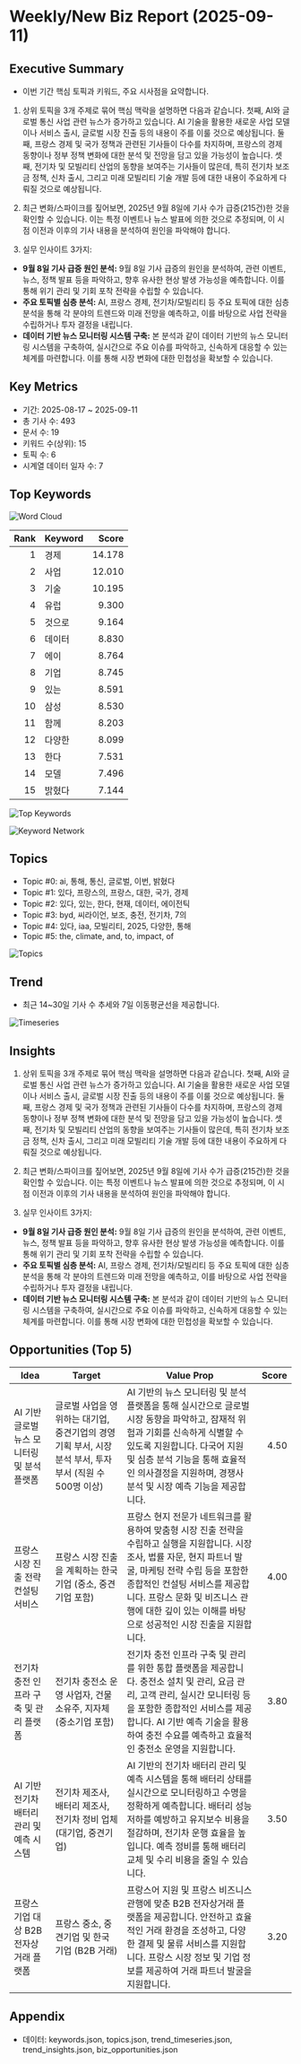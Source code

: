 # Weekly/New Biz Report (2025-09-11)

## Executive Summary

- 이번 기간 핵심 토픽과 키워드, 주요 시사점을 요약합니다.

1) 상위 토픽을 3개 주제로 묶어 핵심 맥락을 설명하면 다음과 같습니다. 첫째, AI와 글로벌 통신 사업 관련 뉴스가 증가하고 있습니다.  AI 기술을 활용한 새로운 사업 모델이나 서비스 출시, 글로벌 시장 진출 등의 내용이 주를 이룰 것으로 예상됩니다. 둘째, 프랑스 경제 및 국가 정책과 관련된 기사들이 다수를 차지하며, 프랑스의 경제 동향이나 정부 정책 변화에 대한 분석 및 전망을 담고 있을 가능성이 높습니다. 셋째, 전기차 및 모빌리티 산업의 동향을 보여주는 기사들이 많은데, 특히 전기차 보조금 정책, 신차 출시, 그리고 미래 모빌리티 기술 개발 등에 대한 내용이 주요하게 다뤄질 것으로 예상됩니다.


2) 최근 변화/스파이크를 짚어보면, 2025년 9월 8일에 기사 수가 급증(215건)한 것을 확인할 수 있습니다. 이는 특정 이벤트나 뉴스 발표에 의한 것으로 추정되며, 이 시점 이전과 이후의 기사 내용을 분석하여 원인을 파악해야 합니다.


3) 실무 인사이트 3가지:

* **9월 8일 기사 급증 원인 분석:** 9월 8일 기사 급증의 원인을 분석하여, 관련 이벤트, 뉴스, 정책 발표 등을 파악하고, 향후 유사한 현상 발생 가능성을 예측합니다.  이를 통해 위기 관리 및 기회 포착 전략을 수립할 수 있습니다.
* **주요 토픽별 심층 분석:** AI, 프랑스 경제, 전기차/모빌리티 등 주요 토픽에 대한 심층 분석을 통해 각 분야의 트렌드와 미래 전망을 예측하고, 이를 바탕으로 사업 전략을 수립하거나 투자 결정을 내립니다.
* **데이터 기반 뉴스 모니터링 시스템 구축:**  본 분석과 같이 데이터 기반의 뉴스 모니터링 시스템을 구축하여, 실시간으로 주요 이슈를 파악하고, 신속하게 대응할 수 있는 체계를 마련합니다.  이를 통해 시장 변화에 대한 민첩성을 확보할 수 있습니다.

## Key Metrics

- 기간: 2025-08-17 ~ 2025-09-11
- 총 기사 수: 493
- 문서 수: 19
- 키워드 수(상위): 15
- 토픽 수: 6
- 시계열 데이터 일자 수: 7

## Top Keywords

![Word Cloud](fig/wordcloud.png)

| Rank | Keyword | Score |
|---:|---|---:|
| 1 | 경제 | 14.178 |
| 2 | 사업 | 12.010 |
| 3 | 기술 | 10.195 |
| 4 | 유럽 | 9.300 |
| 5 | 것으로 | 9.164 |
| 6 | 데이터 | 8.830 |
| 7 | 에이 | 8.764 |
| 8 | 기업 | 8.745 |
| 9 | 있는 | 8.591 |
| 10 | 삼성 | 8.530 |
| 11 | 함께 | 8.203 |
| 12 | 다양한 | 8.099 |
| 13 | 한다 | 7.531 |
| 14 | 모델 | 7.496 |
| 15 | 밝혔다 | 7.144 |

![Top Keywords](fig/top_keywords.png)

![Keyword Network](fig/keyword_network.png)

## Topics

- Topic #0: ai, 통해, 통신, 글로벌, 이번, 밝혔다
- Topic #1: 있다, 프랑스의, 프랑스, 대한, 국가, 경제
- Topic #2: 있다, 있는, 한다, 현재, 데이터, 에이전틱
- Topic #3: byd, 씨라이언, 보조, 충전, 전기차, 7의
- Topic #4: 있다, iaa, 모빌리티, 2025, 다양한, 통해
- Topic #5: the, climate, and, to, impact, of

![Topics](fig/topics.png)

## Trend

- 최근 14~30일 기사 수 추세와 7일 이동평균선을 제공합니다.

![Timeseries](fig/timeseries.png)

## Insights

1) 상위 토픽을 3개 주제로 묶어 핵심 맥락을 설명하면 다음과 같습니다. 첫째, AI와 글로벌 통신 사업 관련 뉴스가 증가하고 있습니다.  AI 기술을 활용한 새로운 사업 모델이나 서비스 출시, 글로벌 시장 진출 등의 내용이 주를 이룰 것으로 예상됩니다. 둘째, 프랑스 경제 및 국가 정책과 관련된 기사들이 다수를 차지하며, 프랑스의 경제 동향이나 정부 정책 변화에 대한 분석 및 전망을 담고 있을 가능성이 높습니다. 셋째, 전기차 및 모빌리티 산업의 동향을 보여주는 기사들이 많은데, 특히 전기차 보조금 정책, 신차 출시, 그리고 미래 모빌리티 기술 개발 등에 대한 내용이 주요하게 다뤄질 것으로 예상됩니다.


2) 최근 변화/스파이크를 짚어보면, 2025년 9월 8일에 기사 수가 급증(215건)한 것을 확인할 수 있습니다. 이는 특정 이벤트나 뉴스 발표에 의한 것으로 추정되며, 이 시점 이전과 이후의 기사 내용을 분석하여 원인을 파악해야 합니다.


3) 실무 인사이트 3가지:

* **9월 8일 기사 급증 원인 분석:** 9월 8일 기사 급증의 원인을 분석하여, 관련 이벤트, 뉴스, 정책 발표 등을 파악하고, 향후 유사한 현상 발생 가능성을 예측합니다.  이를 통해 위기 관리 및 기회 포착 전략을 수립할 수 있습니다.
* **주요 토픽별 심층 분석:** AI, 프랑스 경제, 전기차/모빌리티 등 주요 토픽에 대한 심층 분석을 통해 각 분야의 트렌드와 미래 전망을 예측하고, 이를 바탕으로 사업 전략을 수립하거나 투자 결정을 내립니다.
* **데이터 기반 뉴스 모니터링 시스템 구축:**  본 분석과 같이 데이터 기반의 뉴스 모니터링 시스템을 구축하여, 실시간으로 주요 이슈를 파악하고, 신속하게 대응할 수 있는 체계를 마련합니다.  이를 통해 시장 변화에 대한 민첩성을 확보할 수 있습니다.

## Opportunities (Top 5)

| Idea | Target | Value Prop | Score |
|---|---|---|---:|
| AI 기반 글로벌 뉴스 모니터링 및 분석 플랫폼 | 글로벌 사업을 영위하는 대기업, 중견기업의 경영 기획 부서, 시장 분석 부서, 투자 부서 (직원 수 500명 이상) | AI 기반의 뉴스 모니터링 및 분석 플랫폼을 통해 실시간으로 글로벌 시장 동향을 파악하고, 잠재적 위험과 기회를 신속하게 식별할 수 있도록 지원합니다.  다국어 지원 및 심층 분석 기능을 통해 효율적인 의사결정을 지원하며, 경쟁사 분석 및 시장 예측 기능을 제공합니다. | 4.50 |
| 프랑스 시장 진출 전략 컨설팅 서비스 | 프랑스 시장 진출을 계획하는 한국 기업 (중소, 중견기업 포함) | 프랑스 현지 전문가 네트워크를 활용하여 맞춤형 시장 진출 전략을 수립하고 실행을 지원합니다.  시장 조사, 법률 자문, 현지 파트너 발굴, 마케팅 전략 수립 등을 포함한 종합적인 컨설팅 서비스를 제공합니다.  프랑스 문화 및 비즈니스 관행에 대한 깊이 있는 이해를 바탕으로 성공적인 시장 진출을 지원합니다. | 4.00 |
| 전기차 충전 인프라 구축 및 관리 플랫폼 | 전기차 충전소 운영 사업자, 건물 소유주, 지자체 (중소기업 포함) | 전기차 충전 인프라 구축 및 관리를 위한 통합 플랫폼을 제공합니다.  충전소 설치 및 관리, 요금 관리, 고객 관리, 실시간 모니터링 등을 포함한 종합적인 서비스를 제공합니다.  AI 기반 예측 기술을 활용하여 충전 수요를 예측하고 효율적인 충전소 운영을 지원합니다. | 3.80 |
| AI 기반 전기차 배터리 관리 및 예측 시스템 | 전기차 제조사, 배터리 제조사, 전기차 정비 업체 (대기업, 중견기업) | AI 기반의 전기차 배터리 관리 및 예측 시스템을 통해 배터리 상태를 실시간으로 모니터링하고 수명을 정확하게 예측합니다.  배터리 성능 저하를 예방하고 유지보수 비용을 절감하며, 전기차 운행 효율을 높입니다.  예측 정비를 통해 배터리 교체 및 수리 비용을 줄일 수 있습니다. | 3.50 |
| 프랑스 기업 대상 B2B 전자상거래 플랫폼 | 프랑스 중소, 중견기업 및 한국 기업 (B2B 거래) | 프랑스어 지원 및 프랑스 비즈니스 관행에 맞춘 B2B 전자상거래 플랫폼을 제공합니다.  안전하고 효율적인 거래 환경을 조성하고, 다양한 결제 및 물류 서비스를 지원합니다.  프랑스 시장 정보 및 기업 정보를 제공하여 거래 파트너 발굴을 지원합니다. | 3.20 |

## Appendix

- 데이터: keywords.json, topics.json, trend_timeseries.json, trend_insights.json, biz_opportunities.json